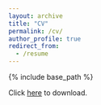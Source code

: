 ```yaml
---
layout: archive
title: "CV"
permalink: /cv/
author_profile: true
redirect_from:
  - /resume
---
```


{% include base_path %}


Click [here](../files/CV-zhide_lu.pdf) to download.
